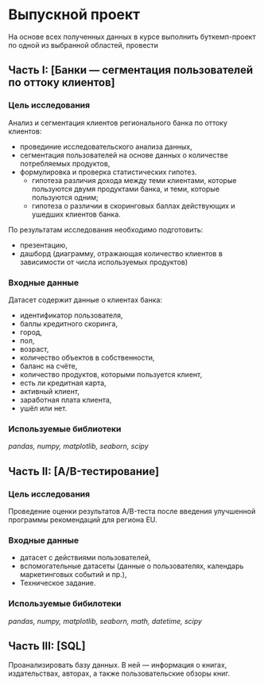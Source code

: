 # Выпускной проект

На основе всех полученных данных в курсе выполнить буткемп-проект по одной из выбранной областей, 
провести
## Часть I: [Банки — cегментация пользователей по оттоку клиентов]

### Цель исследования
Анализ и сегментация клиентов регионального банка по оттоку клиентов:

- провединие исследовательского анализа данных,   
- сегментация пользователей на основе данных о количестве потребляемых продуктов,   
- формулировка и проверка статистических гипотез.   
   - гипотеза различия дохода между теми клиентами, которые пользуются двумя продуктами банка, и теми, которые пользуются одним;   
   - гипотеза о различии в скоринговых баллах действующих и ушедших клиентов банка.

По результатам исследования необходимо подготовить:
- презентацию,
- дашборд (диаграмму, отражающая количество клиентов в зависимости от числа используемых продуктов)

### Входные данные
Датасет содержит данные о клиентах банка:   
- идентификатор пользователя,   
- баллы кредитного скоринга,   
- город,   
- пол,   
- возраст,   
- количество объектов в собственности,   
- баланс на счёте,   
- количество продуктов, которыми пользуется клиент,   
- есть ли кредитная карта,   
- активный клиент,   
- заработная плата клиента,   
- ушёл или нет. 

### Используемые библиотеки

*pandas, numpy, matplotlib, seaborn, scipy*


## Часть II: [A/B-тестирование]

### Цель исследования
Проведение оценки результатов A/B-теста после введения улучшенной программы рекомендаций для региона EU.

### Входные данные 
- датасет с действиями пользователей,
- вспомогательные датасеты (данные о пользователях, календарь маркетинговых событий и пр.),
- Техническое задание.

### Используемые бибилотеки

*pandas, numpy, matplotlib, seaborn, math, datetime, scipy*

## Часть III: [SQL]

Проанализировать базу данных. В ней — информация о книгах, издательствах, авторах, а также пользовательские
обзоры книг. 
